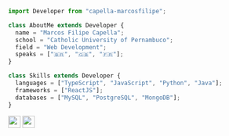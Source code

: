 ```ts
import Developer from "capella-marcosfilipe";

class AboutMe extends Developer {
  name = "Marcos Filipe Capella";
  school = "Catholic University of Pernambuco";
  field = "Web Development";
  speaks = ["🇧🇷", "🇬🇧", "🇫🇷"];
}

class Skills extends Developer {
  languages = ["TypeScript", "JavaScript", "Python", "Java"];
  frameworks = ["ReactJS"];
  databases = ["MySQL", "PostgreSQL", "MongoDB"];
}
```
<div>
<a href="https://www.linkedin.com/in/capella-marcosfilipe" target="_blank"><img height="25" src="https://img.shields.io/badge/LinkedIn-0077B5?style=for-the-badge&logo=linkedin&logoColor=white" target="_blank"></a>
<a href="https://leetcode.com/capella-marcosfilipe/"><img height="25" src="https://img.shields.io/badge/-LeetCode-FFA116?style=for-the-badge&logo=LeetCode&logoColor=black"></a>
</div>

